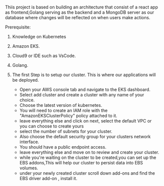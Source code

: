 Thiis project is based on building an architecture that consist of a react app as frontend,Golang 
serving as the backend and a MongoDB server as our database where changes will be reflected on when 
users make actions.

Prerequisite:
1. Knowledge on Kubernetes 
2. Amazon EKS.
3. Cloud9 or IDE such as VsCode.
4. Golang.

1. The first Step is to setup our cluster. This is where our applications will be deployed.
   - Open your AWS console tab and navigate to the EKS dashboard.
   - Select add cluster and create a cluster with any name of your choice.
   - Choose the latest version of kubernetes.
   - You will need to create an IAM role with the "AmazonEKSClusterPolicy" policy attached to it.
   - leave everything else and click on next, select the default VPC or you can choose to create yours
   - select the number of subnets for your cluster.
   - Also choose the default security group for your clusters network interface.
   - You should have a public endpoint access.
   - leave everything else and move on to review and create your cluster.
   - while you're waiting on the cluster to be created,you can set up the EBS addons,This will help
     our cluster to persist data into EBS volumes.
   - under your newly created cluster scroll down add-ons and find the EBS driver add-on , install it.
     
